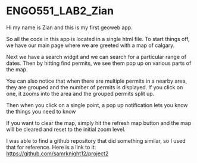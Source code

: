 # ENGO551_LAB2_Zian
Hi my name is Zian and this is my first geoweb app.

So all the code in this app is located in a single html file. To start things off, we have our main page where we are greeted with a map of calgary. 

Next we have a search widgit and we can search for a particular range of dates. Then by hitting find permits, we see them pop up on various parts of the map. 

You can also notice that when there are multiple permits in a nearby area, they are grouped and the number of permits is displayed. If you click on one, it zooms into the area and the grouped permits split up.

Then when you click on a single point, a pop up notification lets you know the things you need to know

If you want to clear the map, simply hit the refresh map button and the map will be cleared and reset to the initial zoom level.

I was able to find a github repository that did something similar, so I used that for reference. Here is a link to it: https://github.com/samrknight12/project2 
